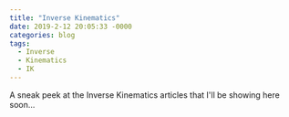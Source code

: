 ```yaml
---
title: "Inverse Kinematics"
date: 2019-2-12 20:05:33 -0000
categories: blog
tags:
  - Inverse
  - Kinematics
  - IK
---
```

A sneak peek at the Inverse Kinematics articles that I'll be showing here soon...

<!-- Load the Three.js library, assorted helpers, and the actual IK script code... -->
<canvas id="IK" width="350" height="350"></canvas>
<script type="text/javascript" src="../../assets/js/three.js"></script>
<script type="text/javascript" src="../../assets/js/DragControls.js"></script>
<script type="text/javascript" src="../../assets/js/OrbitControls.js"></script>
<script type="text/javascript" src="../../assets/js/IK/IK.js" canvas="IK"></script>
